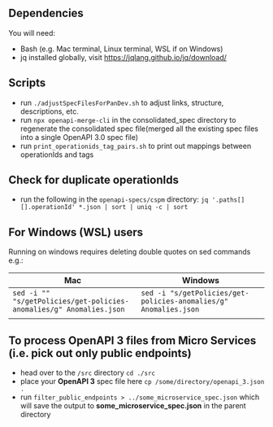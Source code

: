 ## Dependencies
You will need:
- Bash (e.g. Mac terminal, Linux terminal, WSL if on Windows)
- jq installed globally, visit https://jqlang.github.io/jq/download/

## Scripts
- run `./adjustSpecFilesForPanDev.sh` to adjust links, structure, descriptions, etc.
- run `npx openapi-merge-cli` in the consolidated_spec directory to regenerate the consolidated spec file(merged all the existing spec files into a single OpenAPI 3.0 spec file)
- run `print_operationids_tag_pairs.sh` to print out mappings between operationIds and tags

## Check for duplicate operationIds
- run the following in the `openapi-specs/cspm` directory: `jq '.paths[][].operationId' *.json | sort | uniq -c | sort`

## For Windows (WSL) users
Running on windows requires deleting double quotes on sed commands
e.g.:

| Mac                                                                 | Windows                                                            |
|---------------------------------------------------------------------|--------------------------------------------------------------------|
| `sed -i "" "s/getPolicies/get-policies-anomalies/g" Anomalies.json` | `sed -i "s/getPolicies/get-policies-anomalies/g"   Anomalies.json` |
|                                                                     |                                                                    |


## To process OpenAPI 3 files from Micro Services (i.e. pick out only public endpoints)
- head over to the `/src` directory `cd ./src`
- place your **OpenAPI 3** spec file here `cp /some/directory/openapi_3.json .`
- run `filter_public_endpoints > ../some_microservice_spec.json` which will save the output to **some_microservice_spec.json** in the parent directory